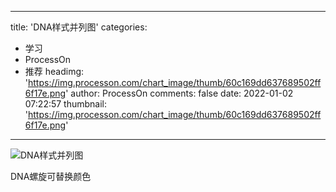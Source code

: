 
---
title: 'DNA样式并列图'
categories: 
 - 学习
 - ProcessOn
 - 推荐
headimg: 'https://img.processon.com/chart_image/thumb/60c169dd637689502ff6f17e.png'
author: ProcessOn
comments: false
date: 2022-01-02 07:22:57
thumbnail: 'https://img.processon.com/chart_image/thumb/60c169dd637689502ff6f17e.png'
---

<div>   
<img class="thumb" alt="DNA样式并列图" src="https://img.processon.com/chart_image/thumb/60c169dd637689502ff6f17e.png" referrerpolicy="no-referrer">
<p>DNA螺旋可替换颜色</p>  
</div>
            